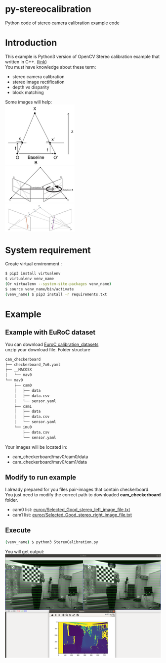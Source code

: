 # py-stereocalibration
Python code of stereo camera calibration example code

# Introduction
This example is Python3 version of OpenCV Stereo calibration example that written in C++. ([link](https://github.com/opencv/opencv/blob/master/samples/cpp/stereo_calib.cpp)) <br/>
You must have knowledge about these term: 
- stereo camera calibration
- stereo image rectification
- depth vs disparity
- block matching

Some images will help:<br/>
<img src="images/stereo_depth.jpg" width="225"> <br/>
<img src="images/essential_matrix.jpg" width="225"> <br/>
<img src="images/epipolar.jpg" width="225"> <br/>

# System requirement
Create virtual environment : 
```bash
$ pip3 install virtualenv
$ virtualenv venv_name
(Or virtualenv --system-site-packages venv_name)
$ source venv_name/bin/activate
(venv_name) $ pip3 install -r requirements.txt
```

# Example
## Example with EuRoC dataset
You can download [EuroC calibration_datasets](http://robotics.ethz.ch/~asl-datasets/ijrr_euroc_mav_dataset/calibration_datasets/cam_checkerboard/cam_checkerboard.zip) <br/>
unzip your download file.
Folder structure
```bash
cam_checkerboard
├── checkerboard_7x6.yaml
├── __MACOSX
│   └── mav0
└── mav0
    ├── cam0
    │   ├── data
    │   ├── data.csv
    │   └── sensor.yaml
    ├── cam1
    │   ├── data
    │   ├── data.csv
    │   └── sensor.yaml
    └── imu0
        ├── data.csv
        └── sensor.yaml
```
Your images will be located in:
 * cam_checkerboard/mav0/cam0/data
 * cam_checkerboard/mav0/cam1/data
  
## Modify to run example
I already prepared for you files pair-images that contain checkerboard.<br/>
You just need to modify the correct path to downloaded **cam_checkerboard** folder.<br/>
* cam0 list:  [euroc/Selected_Good_stereo_left_image_file.txt](euroc/Selected_Good_stereo_left_image_file.txt)
* cam1 list:  [euroc/Selected_Good_stereo_right_image_file.txt](euroc/Selected_Good_stereo_right_image_file.txt)

## Execute
```bash
(venv_name) $ python3 StereoCalibration.py
```
You will get output: <br/>
<img src="images/disparity.png" width="753"> <br/>


